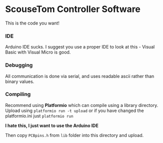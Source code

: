 # ScouseTom Controller Software

This is the code you want!

### IDE
Arduino IDE sucks. I suggest you use a proper IDE to look at this - Visual Basic with Visual Micro is good.
### Debugging
All communication is done via serial, and uses readable ascii rather than binary values.

### Compiling
Recommend using __Platformio__ which can compile using a library directory. Upload using `platformio run -t upload` or if you have changed the platformio.ini just `platformio run`

__I hate this, I just want to use the Arduino IDE__

Then copy `PCBpins.h` from `lib` folder into this directory and upload.
